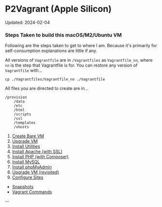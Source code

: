 # P2Vagrant (Apple Silicon)

Updated: 2024-02-04

### <a id="steps"></a> Steps Taken to build this macOS/M2/Ubuntu VM

Following are the steps taken to get to where I am. Because it's primarily for self-consumption explanations are little if any.

All versions of `Vagrantfile` are in `/Vagrantfiles` as `Vagrantfile_nn`, where `nn` is the step that Vagrantfile is for. You can restore any version of `Vagrantfile` with...

```
cp ./Vagrantfiles/Vagrantfile_nn ./Vagrantfile
```

All files you are directed to create are in...

```
/provision
	/data
	/etc
	/html
	/scripts
	/ssl
	/templates
	/vhosts
```

01. [Create Bare VM](./docs/01_Create_Bare_VM.md)
02. [Upgrade VM](./docs/02_Upgrade_VM.md)
03. [Install Utilities](./docs/03_Install_Utilities.md)
04. [Install Apache (with SSL)](./docs/04_Install_Apache.md)
05. [Install PHP (with Composer)](./docs/05_Install_PHP.md)
06. [Install MySQL](./docs/06_Install_MySQL.md)
07. [Install phpMyAdmin](./docs/07_Install_phpMyAdmin.md)
08. [Upgrade VM (revisited)](./docs/08_Upgrade_VM.md)
09. [Configure Sites](./docs/09_Configure_Sites.md)

<!--
10. [Page Title](./docs/10_Page_Title.md)
11. [Page Title](./docs/11_Page_Title.md)
12. [Page Title](./docs/12_Page_Title.md)
13. [Page Title](./docs/13_Page_Title.md)
14. [Page Title](./docs/14_Page_Title.md)
15. [Page Title](./docs/15_Page_Title.md)
-->

* [Snapshots](./docs/Snapshots.md)
* [Vagrant Commands](./docs/Commands.md)

--
